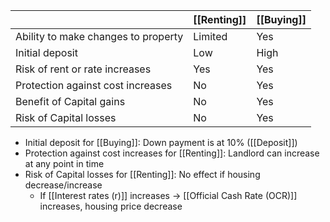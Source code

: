 
|                                     | **[[Renting]]** | **[[Buying]]** |
| ----------------------------------- | --------------- | -------------- |
| Ability to make changes to property | Limited         | Yes            |
| Initial deposit                     | Low             | High           |
| Risk of rent or rate increases      | Yes             | Yes            |
| Protection against cost increases   | No              | Yes            |
| Benefit of Capital gains            | No              | Yes            |
| Risk of Capital losses              | No              | Yes            |
- Initial deposit for [[Buying]]: Down payment is at 10% ([[Deposit]])
- Protection against cost increases for [[Renting]]: Landlord can increase at any point in time
- Risk of Capital losses for [[Renting]]: No effect if housing decrease/increase
	- If [[Interest rates (r)]] increases $\rightarrow$ [[Official Cash Rate (OCR)]] increases, housing price decrease